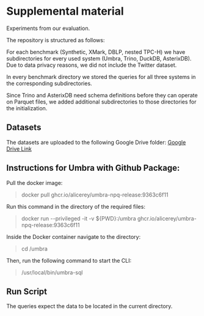 # Supplemental material 
Experiments from our evaluation.

The repository is structured as follows:

For each benchmark (Synthetic, XMark, DBLP, nested TPC-H) we have subdirectories for every used system (Umbra, Trino, DuckDB, AsterixDB).
Due to data privacy reasons, we did not include the Twitter dataset.

In every benchmark directory we stored the queries for all three systems in the corresponding subdirectories.

Since Trino and AsterixDB need schema definitions before they can operate on Parquet files, we added additional subdirectories to those directories for the initialization.

## Datasets
The datasets are uploaded to the following Google Drive folder: [Google Drive Link](https://drive.google.com/file/d/1UqwFbuywMErdgau1_JWN8QwzjMwpXle4/view?usp=sharing)

## Instructions for Umbra with Github Package:
Pull the docker image:
> docker pull ghcr.io/alicerey/umbra-npq-release:9363c6f11

Run this command in the directory of the required files:
> docker run --privileged -it -v ${PWD}:/umbra ghcr.io/alicerey/umbra-npq-release:9363c6f11

Inside the Docker container navigate to the directory:
> cd /umbra

Then, run the following command to start the CLI:
> /usr/local/bin/umbra-sql

## Run Script
The queries expect the data to be located in the current directory.
